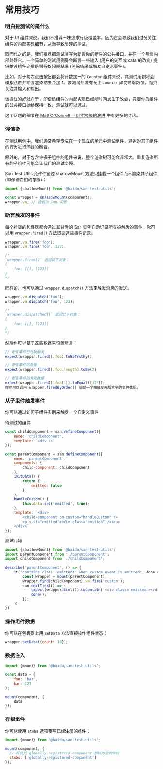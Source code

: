 # 常用技巧

### 明白要测试的是什么

对于 UI 组件来说，我们不推荐一味追求行级覆盖率，因为它会导致我们过分关注组件的内部实现细节，从而导致琐碎的测试。

取而代之的是，我们推荐把测试撰写为断言你的组件的公共接口，并在一个黑盒内部处理它。一个简单的测试用例将会断言一些输入 (用户的交互或 data 的改变) 提供给某组件之后是否导致预期结果 (渲染结果或触发自定义事件)。

比如，对于每次点击按钮都会将计数加一的 `Counter` 组件来说，其测试用例将会模拟点击并断言渲染结果会加 1。该测试并没有关注 `Counter` 如何递增数值，而只关注其输入和输出。

该提议的好处在于，即便该组件的内部实现已经随时间发生了改变，只要你的组件的公共接口始终保持一致，测试就可以通过。

这个话题的细节在 [Matt O'Connell 一份非常棒的演讲](https://www.youtube.com/watch?v=OIpfWTThrK8) 中有更多的讨论。

### 浅渲染

在测试用例中，我们通常希望专注在一个孤立的单元中测试组件，避免对其子组件的行为进行间接的断言。

额外的，对于包含许多子组件的组件来说，整个渲染树可能会非常大。重复渲染所有的子组件可能会让我们的测试变慢。

San Test Utils 允许你通过 shallowMount 方法只挂载一个组件而不渲染其子组件 (即保留它们的存根)：

```js
import {shallowMount} from '@baidu/san-test-utils';

const wrapper = shallowMount(component);
wrapper.vm; // 挂载的 San 实例
```

### 断言触发的事件

每个挂载的包裹器都会通过其背后的 San 实例自动记录所有被触发的事件。你可以用 `wrapper.fired()` 方法取回这些事件记录。

```js
wrapper.vm.fire('foo');
wrapper.vm.fire('foo', 123);

/*
`wrapper.fired()` 返回以下对象：
{
    foo: [[], [123]]
}
*/
```

同样的，也可以通过 `wrapper.dispatch()` 方法来触发消息的发送。

```js
wrapper.vm.dispatch('foo');
wrapper.vm.dispatch('foo', 123);

/*
`wrapper.dispatched()` 返回以下对象：
{
    foo: [[], [123]]
}
*/
```

然后你可以基于这些数据来设置断言：

```js
// 断言事件已经被触发
expect(wrapper.fired().foo).toBeTruthy()

// 断言事件的数量
expect(wrapper.fired().foo.length).toBe(2)

// 断言事件的有效数据
expect(wrapper.fired().foo[1]).toEqual([123]);
你也可以调用 wrapper.firedByOrder() 获取一个按触发先后排序的事件数组。
```

### 从子组件触发事件

你可以通过访问子组件实例来触发一个自定义事件

待测试的组件

```js
const childComponent = san.defineComponent({
    name: 'childComponent',
    template: `<div />`
});

const parentComponent = san.defineComponent({
    name: 'parentComponent',
    components: {
        child-component: childComponent
    },
    initData() {
        return {
            emitted: false
        }
    },
    handleCustom() {
        this.data.set('emitted', true);
    },
    template: `<div>
        <child-component on-custom="handleCustom" />
        <p s-if="emitted"><div class="emitted" /></p>
    </div>`
});
```

测试代码

```js
import {shallowMount} from '@baidu/san-test-utils';
import parentComponent from './parentComponent';
import childComponent from './childComponent';

describe('parentComponent', () => {
    it("contains class 'emitted!' when custom event is emitted", done => {
        const wrapper = mount(parentComponent);
        wrapper.find(childComponent).vm.fire('custom');
        san.nextTick(() => {
            expect(wrapper.html()).toContain('<div class="emitted"></div>');
            done();
        });
    });
})
```

### 操作组件数据

你可以在包裹器上用 `setData` 方法直接操作组件状态：

```js
wrapper.setData({count: 10});
```

### 数据注入

```js
import {mount} from '@baidu/san-test-utils';

const data = {
    foo: 'bar',
    bar: 123
};

mount(component, {
    data
});
```

### 存根组件

你可以使用 `stubs` 选项覆写已经注册的组件：

```js
import {mount} from '@baidu/san-test-utils';

mount(component, {
  // 将会把 globally-registered-component 解析为空的存根
  stubs: ['globally-registered-component']
});
```
